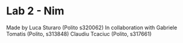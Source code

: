 # Lab 2 - Nim

Made by 
    Luca Sturaro (Polito s320062)
In collaboration with 
    Gabriele Tomatis (Polito, s313848)
    Claudiu Tcaciuc (Polito, s317661)